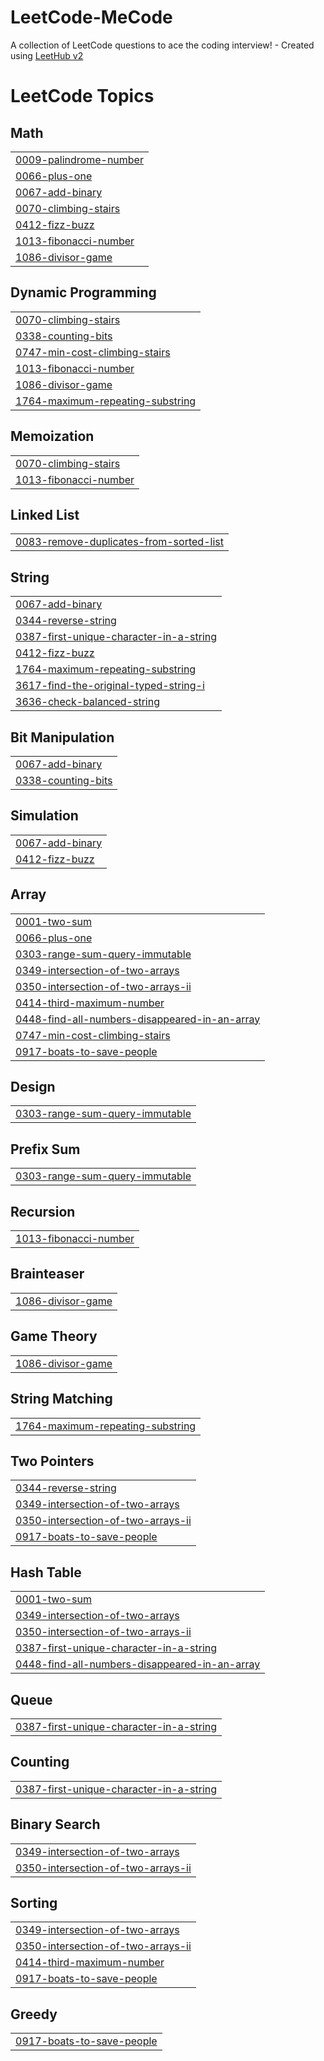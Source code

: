 # LeetCode-MeCode
A collection of LeetCode questions to ace the coding interview! - Created using [LeetHub v2](https://github.com/arunbhardwaj/LeetHub-2.0)

<!---LeetCode Topics Start-->
# LeetCode Topics
## Math
|  |
| ------- |
| [0009-palindrome-number](https://github.com/silla2807/LeetCode-MeCode/tree/master/0009-palindrome-number) |
| [0066-plus-one](https://github.com/silla2807/LeetCode-MeCode/tree/master/0066-plus-one) |
| [0067-add-binary](https://github.com/silla2807/LeetCode-MeCode/tree/master/0067-add-binary) |
| [0070-climbing-stairs](https://github.com/silla2807/LeetCode-MeCode/tree/master/0070-climbing-stairs) |
| [0412-fizz-buzz](https://github.com/silla2807/LeetCode-MeCode/tree/master/0412-fizz-buzz) |
| [1013-fibonacci-number](https://github.com/silla2807/LeetCode-MeCode/tree/master/1013-fibonacci-number) |
| [1086-divisor-game](https://github.com/silla2807/LeetCode-MeCode/tree/master/1086-divisor-game) |
## Dynamic Programming
|  |
| ------- |
| [0070-climbing-stairs](https://github.com/silla2807/LeetCode-MeCode/tree/master/0070-climbing-stairs) |
| [0338-counting-bits](https://github.com/silla2807/LeetCode-MeCode/tree/master/0338-counting-bits) |
| [0747-min-cost-climbing-stairs](https://github.com/silla2807/LeetCode-MeCode/tree/master/0747-min-cost-climbing-stairs) |
| [1013-fibonacci-number](https://github.com/silla2807/LeetCode-MeCode/tree/master/1013-fibonacci-number) |
| [1086-divisor-game](https://github.com/silla2807/LeetCode-MeCode/tree/master/1086-divisor-game) |
| [1764-maximum-repeating-substring](https://github.com/silla2807/LeetCode-MeCode/tree/master/1764-maximum-repeating-substring) |
## Memoization
|  |
| ------- |
| [0070-climbing-stairs](https://github.com/silla2807/LeetCode-MeCode/tree/master/0070-climbing-stairs) |
| [1013-fibonacci-number](https://github.com/silla2807/LeetCode-MeCode/tree/master/1013-fibonacci-number) |
## Linked List
|  |
| ------- |
| [0083-remove-duplicates-from-sorted-list](https://github.com/silla2807/LeetCode-MeCode/tree/master/0083-remove-duplicates-from-sorted-list) |
## String
|  |
| ------- |
| [0067-add-binary](https://github.com/silla2807/LeetCode-MeCode/tree/master/0067-add-binary) |
| [0344-reverse-string](https://github.com/silla2807/LeetCode-MeCode/tree/master/0344-reverse-string) |
| [0387-first-unique-character-in-a-string](https://github.com/silla2807/LeetCode-MeCode/tree/master/0387-first-unique-character-in-a-string) |
| [0412-fizz-buzz](https://github.com/silla2807/LeetCode-MeCode/tree/master/0412-fizz-buzz) |
| [1764-maximum-repeating-substring](https://github.com/silla2807/LeetCode-MeCode/tree/master/1764-maximum-repeating-substring) |
| [3617-find-the-original-typed-string-i](https://github.com/silla2807/LeetCode-MeCode/tree/master/3617-find-the-original-typed-string-i) |
| [3636-check-balanced-string](https://github.com/silla2807/LeetCode-MeCode/tree/master/3636-check-balanced-string) |
## Bit Manipulation
|  |
| ------- |
| [0067-add-binary](https://github.com/silla2807/LeetCode-MeCode/tree/master/0067-add-binary) |
| [0338-counting-bits](https://github.com/silla2807/LeetCode-MeCode/tree/master/0338-counting-bits) |
## Simulation
|  |
| ------- |
| [0067-add-binary](https://github.com/silla2807/LeetCode-MeCode/tree/master/0067-add-binary) |
| [0412-fizz-buzz](https://github.com/silla2807/LeetCode-MeCode/tree/master/0412-fizz-buzz) |
## Array
|  |
| ------- |
| [0001-two-sum](https://github.com/silla2807/LeetCode-MeCode/tree/master/0001-two-sum) |
| [0066-plus-one](https://github.com/silla2807/LeetCode-MeCode/tree/master/0066-plus-one) |
| [0303-range-sum-query-immutable](https://github.com/silla2807/LeetCode-MeCode/tree/master/0303-range-sum-query-immutable) |
| [0349-intersection-of-two-arrays](https://github.com/silla2807/LeetCode-MeCode/tree/master/0349-intersection-of-two-arrays) |
| [0350-intersection-of-two-arrays-ii](https://github.com/silla2807/LeetCode-MeCode/tree/master/0350-intersection-of-two-arrays-ii) |
| [0414-third-maximum-number](https://github.com/silla2807/LeetCode-MeCode/tree/master/0414-third-maximum-number) |
| [0448-find-all-numbers-disappeared-in-an-array](https://github.com/silla2807/LeetCode-MeCode/tree/master/0448-find-all-numbers-disappeared-in-an-array) |
| [0747-min-cost-climbing-stairs](https://github.com/silla2807/LeetCode-MeCode/tree/master/0747-min-cost-climbing-stairs) |
| [0917-boats-to-save-people](https://github.com/silla2807/LeetCode-MeCode/tree/master/0917-boats-to-save-people) |
## Design
|  |
| ------- |
| [0303-range-sum-query-immutable](https://github.com/silla2807/LeetCode-MeCode/tree/master/0303-range-sum-query-immutable) |
## Prefix Sum
|  |
| ------- |
| [0303-range-sum-query-immutable](https://github.com/silla2807/LeetCode-MeCode/tree/master/0303-range-sum-query-immutable) |
## Recursion
|  |
| ------- |
| [1013-fibonacci-number](https://github.com/silla2807/LeetCode-MeCode/tree/master/1013-fibonacci-number) |
## Brainteaser
|  |
| ------- |
| [1086-divisor-game](https://github.com/silla2807/LeetCode-MeCode/tree/master/1086-divisor-game) |
## Game Theory
|  |
| ------- |
| [1086-divisor-game](https://github.com/silla2807/LeetCode-MeCode/tree/master/1086-divisor-game) |
## String Matching
|  |
| ------- |
| [1764-maximum-repeating-substring](https://github.com/silla2807/LeetCode-MeCode/tree/master/1764-maximum-repeating-substring) |
## Two Pointers
|  |
| ------- |
| [0344-reverse-string](https://github.com/silla2807/LeetCode-MeCode/tree/master/0344-reverse-string) |
| [0349-intersection-of-two-arrays](https://github.com/silla2807/LeetCode-MeCode/tree/master/0349-intersection-of-two-arrays) |
| [0350-intersection-of-two-arrays-ii](https://github.com/silla2807/LeetCode-MeCode/tree/master/0350-intersection-of-two-arrays-ii) |
| [0917-boats-to-save-people](https://github.com/silla2807/LeetCode-MeCode/tree/master/0917-boats-to-save-people) |
## Hash Table
|  |
| ------- |
| [0001-two-sum](https://github.com/silla2807/LeetCode-MeCode/tree/master/0001-two-sum) |
| [0349-intersection-of-two-arrays](https://github.com/silla2807/LeetCode-MeCode/tree/master/0349-intersection-of-two-arrays) |
| [0350-intersection-of-two-arrays-ii](https://github.com/silla2807/LeetCode-MeCode/tree/master/0350-intersection-of-two-arrays-ii) |
| [0387-first-unique-character-in-a-string](https://github.com/silla2807/LeetCode-MeCode/tree/master/0387-first-unique-character-in-a-string) |
| [0448-find-all-numbers-disappeared-in-an-array](https://github.com/silla2807/LeetCode-MeCode/tree/master/0448-find-all-numbers-disappeared-in-an-array) |
## Queue
|  |
| ------- |
| [0387-first-unique-character-in-a-string](https://github.com/silla2807/LeetCode-MeCode/tree/master/0387-first-unique-character-in-a-string) |
## Counting
|  |
| ------- |
| [0387-first-unique-character-in-a-string](https://github.com/silla2807/LeetCode-MeCode/tree/master/0387-first-unique-character-in-a-string) |
## Binary Search
|  |
| ------- |
| [0349-intersection-of-two-arrays](https://github.com/silla2807/LeetCode-MeCode/tree/master/0349-intersection-of-two-arrays) |
| [0350-intersection-of-two-arrays-ii](https://github.com/silla2807/LeetCode-MeCode/tree/master/0350-intersection-of-two-arrays-ii) |
## Sorting
|  |
| ------- |
| [0349-intersection-of-two-arrays](https://github.com/silla2807/LeetCode-MeCode/tree/master/0349-intersection-of-two-arrays) |
| [0350-intersection-of-two-arrays-ii](https://github.com/silla2807/LeetCode-MeCode/tree/master/0350-intersection-of-two-arrays-ii) |
| [0414-third-maximum-number](https://github.com/silla2807/LeetCode-MeCode/tree/master/0414-third-maximum-number) |
| [0917-boats-to-save-people](https://github.com/silla2807/LeetCode-MeCode/tree/master/0917-boats-to-save-people) |
## Greedy
|  |
| ------- |
| [0917-boats-to-save-people](https://github.com/silla2807/LeetCode-MeCode/tree/master/0917-boats-to-save-people) |
<!---LeetCode Topics End-->